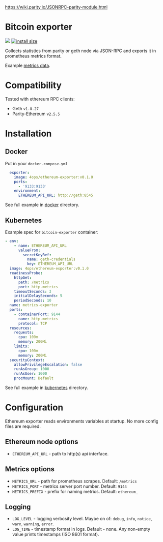 https://wiki.parity.io/JSONRPC-parity-module.html

# Bitcoin exporter

[![](https://images.microbadger.com/badges/image/4ops/ethereum-exporter.svg)](https://hub.docker.com/r/4ops/ethereum-exporter 'View on Docker Hub') [![install size](https://packagephobia.now.sh/badge?p=ethereum-exporter)](https://packagephobia.now.sh/result?p=ethereum-exporter)

Collects statistics from parity or geth node via JSON-RPC and exports it in prometheus metrics format.

Example [metrics data](https://github.com/4ops/bitcoin-exporter/blob/master/examples/).

# Compatibility

Tested with ethereum RPC clients:

- Geth `v1.8.27`
- Parity-Ethereum `v2.5.5`

# Installation

## Docker

Put in your `docker-compose.yml`

```YAML
  exporter:
    image: 4ops/ethereum-exporter:v0.1.0
    ports:
      - '9133:9133'
    environment:
      ETHEREUM_API_URL: http://geth:8545
```

See full example in [docker](https://github.com/4ops/bitcoin-exporter/tree/master/examples/docker) directory.

## Kubernetes

Example spec for `bitcoin-exporter` container:

```YAML
- env:
    - name: ETHEREUM_API_URL
      valueFrom:
        secretKeyRef:
          name: geth-credentials
          key: ETHEREUM_API_URL
  image: 4ops/ethereum-exporter:v0.1.0
  readinessProbe:
    httpGet:
      path: /metrics
      port: http-metrics
    timeoutSeconds: 3
    initialDelaySeconds: 5
    periodSeconds: 10
  name: metrics-exporter
  ports:
    - containerPort: 9144
      name: http-metrics
      protocol: TCP
  resources:
    requests:
      cpu: 100m
      memory: 200Mi
    limits:
      cpu: 100m
      memory: 200Mi
  securityContext:
    allowPrivilegeEscalation: false
    runAsGroup: 1000
    runAsUser: 1000
    procMount: Default
```

See full example in [kubernetes](https://github.com/4ops/ethereum-exporter/tree/master/examples/kubernetes) directory.

# Configuration

Ethereum exporter reads environments variables at startup. No more config files are required.

## Ethereum node options

- `ETHEREUM_API_URL` - path to http(s) api interface.

## Metrics options

- `METRICS_URL` - path for prometheus scrapes. Default: `/metrics`
- `METRICS_PORT` - metrics server port number. Default: `9144`
- `METRICS_PREFIX` - prefix for naming metrics. Default: `ethereum_`

## Logging

- `LOG_LEVEL` - logging verbosity level. Maybe on of: `debug`, `info`, `notice`, `warn`, `warning`, `error`.
- `LOG_TIME` - timestamp format in logs. Default - none. Any non-empty value prints timestamps (ISO 8601 format).
